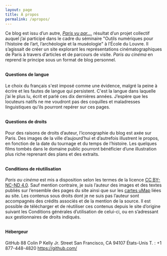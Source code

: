 ```yaml
---
layout: page
title: À propos
permalink: /apropos/
---
```


Ce blog est issu d’un autre, *<a  target="_blank" rel="noopener noreferrer" href="https://parisvuparlecinema.wordpress.com/">Paris vu par…</a>*, résultat d’un projet collectif auquel j’ai participé dans le cadre du séminaire "Outils numériques pour l’histoire de l’art, l’archéologie et la muséologie" à l’École du Louvre. Il s’agissait de créer un site explorant les représentations cinématographiques de Paris à travers d’articles et de parcours de visite. *Paris au cinéma* en reprend le principe sous un format de blog personnel.

<h4 style="margin-top: 30px">Questions de langue</h4>

Le choix du français s'est imposé comme une évidence, malgré la peine à écrire et les fautes de langue qui persistent. C'est la langue dans laquelle j’ai le plus lu, écrit et parlé ces dix dernières années. J’espère que les locuteurs natifs ne me voudront pas des coquilles et maladresses linguistiques qu'ils pourront repérer sur ces pages.

<h4 style="margin-top: 30px">Questions de droits</h4>

Pour des raisons de droits d’auteur, l’iconographie du blog est axée sur Paris. Des images de la ville d’aujourd’hui et d’autrefois illustrent le propos, en fonction de la date du tournage et du temps de l’histoire. Les quelques films tombés dans le domaine public pourront bénéficier d’une illustration plus riche reprenant des plans et des extraits.

<h4 style="margin-top: 30px">Conditions de réutilisation</h4>

*Paris au cinéma* est mis a disposition selon les termes de la licence <a target="_blank" rel="noopener noreferrer" href="https://creativecommons.org/licenses/by-nc-nd/4.0/deed.fr">CC BY-NC-ND 4.0</a>. Sauf mention contraire, je suis l’auteur des images et des textes publiés sur l’ensemble des pages du site ainsi que sur les  <a target="_blank" rel="noopener noreferrer" href="https://framacarte.org/en/user/Efthymia/">cartes uMap</a> liées au site. Les contenus sous droits dont je ne suis pas l’auteur sont accompagnés des crédits associés et de la mention de la source. Il est possible de télécharger et de réutiliser ces contenus depuis le site d’origine suivant les Conditions générales d’utilisation de celui-ci, ou en s’adressant aux gestionnaires de droits indiqués.

<h4 style="margin-top: 30px">Hébergeur</h4>

GitHub
88 Colin P Kelly Jr. Street
San Francisco, CA 94107
États-Unis
T. : +1 877-448-4820
https://github.com/
